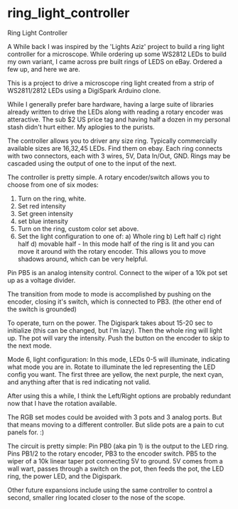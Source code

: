 # ring_light_controller
Ring Light Controller

A While back I was inspired by the 'Lights Aziz' project to build a ring light controller for a microscope. While ordering up some WS2812 LEDs to build my own variant, I came across pre built rings of LEDS on eBay. Ordered a few up, and here we are. 

This is a project to drive a microscope ring light created from a strip of WS2811/2812 LEDs using a DigiSpark Arduino clone.

While I generally prefer bare hardware, having a large suite of libraries already written to drive the LEDs along with reading a rotary encoder was atteractive. The sub $2 US price tag and having half a dozen in my personal stash didn't hurt either. My aplogies to the purists.

The controller allows you to driver any size ring. Typically commercially available sizes are 16,32,45 LEDs. Find them on ebay. Each ring connects with two connectors, each with 3 wires, 5V, Data In/Out, GND. Rings may be cascaded using the output of one to the input of the next.

The controller is pretty simple. A rotary encoder/switch allows you to choose from one of six modes: 
  1) Turn on the ring, white.
  2) Set red intensity
  3) Set green intensity
  4) set blue intensity
  5) Turn on the ring, custom color set above.
  6) Set the light configuration to one of:
    a) Whole ring
    b) Left half
    c) right half
    d) movable half - In this mode half of the ring is lit and you can move it around with the rotary encoder. This allows you to move shadows around, which can be very helpful. 

Pin PB5 is an analog intensity control. Connect to the wiper of a 10k pot set up as a voltage divider.

The transition from mode to mode is accomplished by pushing on the encoder, closing it's switch, which is connected to PB3. (the other end of the switch is grounded)

To operate, turn on the power. The Digispark takes about 15-20 sec to initialize (this can be changed, but I'm lazy). Then the whole ring will light up. The pot will vary the intensity. Push the button on the encoder to skip to the next mode. 

Mode 6, light configuration: In this mode, LEDs 0-5 will illuminate, indicating what mode you are in. Rotate to illuminate the led representing the LED config you want. The first three are yellow, the next purple, the next cyan, and anything after that is red indicating not valid.

After using this a while, I think the Left/Right options are probably redundant now that I have the rotation available. 

The RGB set modes could be avoided with 3 pots and 3 analog ports. But that means moving to a different controller. But slide pots are a pain to cut panels for. :)

The circuit is pretty simple: Pin PB0 (aka pin 1) is the output to the LED ring. Pins PB1/2 to the rotary encoder, PB3 to the encoder switch. PB5 to the wiper of a 10k linear taper pot connecting 5V to ground. 5V comes from a wall wart, passes through a switch on the pot, then feeds the pot, the LED ring, the power LED, and the Digispark. 

Other future expansions include using the same controller to control a second, smaller ring located closer to the nose of the scope.

